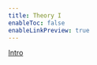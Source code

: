 ```yaml
---
title: Theory I
enableToc: false
enableLinkPreview: true
---
```

[Intro](notes/Spring%202025/Theory%20I/Intro.md)
